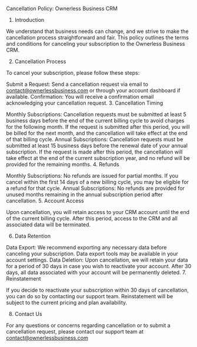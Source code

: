 Cancellation Policy: Ownerless Business CRM

1. Introduction

We understand that business needs can change, and we strive to make the cancellation process straightforward and fair. This policy outlines the terms and conditions for canceling your subscription to the Ownerless Business CRM.

2. Cancellation Process

To cancel your subscription, please follow these steps:

Submit a Request: Send a cancellation request via email to contact@ownerlessbusiness.com or through your account dashboard if available.
Confirmation: You will receive a confirmation email acknowledging your cancellation request.
3. Cancellation Timing

Monthly Subscriptions: Cancellation requests must be submitted at least 5 business days before the end of the current billing cycle to avoid charges for the following month. If the request is submitted after this period, you will be billed for the next month, and the cancellation will take effect at the end of that billing cycle.
Annual Subscriptions: Cancellation requests must be submitted at least 15 business days before the renewal date of your annual subscription. If the request is made after this period, the cancellation will take effect at the end of the current subscription year, and no refund will be provided for the remaining months.
4. Refunds

Monthly Subscriptions: No refunds are issued for partial months. If you cancel within the first 14 days of a new billing cycle, you may be eligible for a refund for that cycle.
Annual Subscriptions: No refunds are provided for unused months remaining in the annual subscription period after cancellation.
5. Account Access

Upon cancellation, you will retain access to your CRM account until the end of the current billing cycle. After this period, access to the CRM and all associated data will be terminated.

6. Data Retention

Data Export: We recommend exporting any necessary data before canceling your subscription. Data export tools may be available in your account settings.
Data Deletion: Upon cancellation, we will retain your data for a period of 30 days in case you wish to reactivate your account. After 30 days, all data associated with your account will be permanently deleted.
7. Reinstatement

If you decide to reactivate your subscription within 30 days of cancellation, you can do so by contacting our support team. Reinstatement will be subject to the current pricing and plan availability.

8. Contact Us

For any questions or concerns regarding cancellation or to submit a cancellation request, please contact our support team at contact@ownerlessbusiness.com